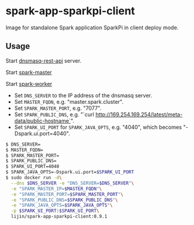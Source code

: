 spark-app-sparkpi-client
============

Image for standalone Spark application SparkPi in client deploy mode.

Usage
-----

Start [dnsmasq-rest-api](https://index.docker.io/u/lijin/dnsmasq-rest-api/) server.

Start [spark-master](../spark-master)

Start [spark-worker](../spark-worker)

* Set `DNS_SERVER` to the IP address of the dnsmasq server.
* Set `MASTER_FQDN`, e.g. "master.spark.cluster".
* Set `SPARK_MASTER_PORT`, e.g. "7077".
* Set `SPARK_PUBLIC_DNS`, e.g. "\`curl http://169.254.169.254/latest/meta-data/public-hostname`".
* Set `SPARK_UI_PORT` for `SPARK_JAVA_OPTS`, e.g. "4040", which becomes "-Dspark.ui.port=4040".

```bash
$ DNS_SERVER=
$ MASTER_FQDN=
$ SPARK_MASTER_PORT=
$ SPARK_PUBLIC_DNS=
$ SPARK_UI_PORT=4040
$ SPARK_JAVA_OPTS=-Dspark.ui.port=$SPARK_UI_PORT
$ sudo docker run -d\
  --dns $DNS_SERVER -e "DNS_SERVER=$DNS_SERVER"\
  -e "SPARK_MASTER_IP=$MASTER_FQDN"\
  -e "SPARK_MASTER_PORT=$SPARK_MASTER_PORT"\
  -e "SPARK_PUBLIC_DNS=$SPARK_PUBLIC_DNS"\
  -e "SPARK_JAVA_OPTS=$SPARK_JAVA_OPTS"\
  -p $SPARK_UI_PORT:$SPARK_UI_PORT\
  lijin/spark-app-sparkpi-client:0.9.1
```
